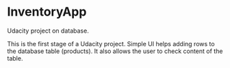 # InventoryApp
Udacity project on database.

This is the first stage of a Udacity project.
Simple UI helps adding rows to the database table (products).
It also allows the user to check content of the table.
